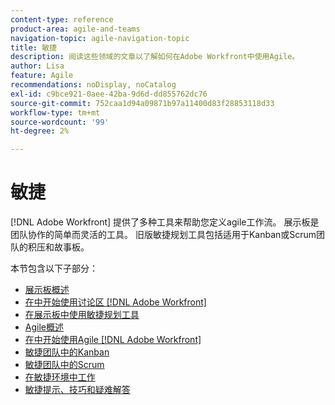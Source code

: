 ```yaml
---
content-type: reference
product-area: agile-and-teams
navigation-topic: agile-navigation-topic
title: 敏捷
description: 阅读这些领域的文章以了解如何在Adobe Workfront中使用Agile。
author: Lisa
feature: Agile
recommendations: noDisplay, noCatalog
exl-id: c9bce921-0aee-42ba-9d6d-dd855762dc76
source-git-commit: 752caa1d94a09871b97a11400d83f28853118d33
workflow-type: tm+mt
source-wordcount: '99'
ht-degree: 2%

---
```


# 敏捷

[!DNL Adobe Workfront] 提供了多种工具来帮助您定义agile工作流。 展示板是团队协作的简单而灵活的工具。 旧版敏捷规划工具包括适用于Kanban或Scrum团队的积压和故事板。

本节包含以下子部分：

* [展示板概述](../agile/boards-overview.md)
* [在中开始使用讨论区 [!DNL Adobe Workfront]](../agile/get-started-with-boards/get-started-with-boards.md)
* [在展示板中使用敏捷规划工具](/help/quicksilver/agile/use-boards-agile-planning-tools/agile-planning-tools-overview.md)
* [Agile概述](../agile/agile-overview.md)
* [在中开始使用Agile [!DNL Adobe Workfront]](../agile/get-started-with-agile-in-workfront/get-started-with-agile.md)
* [敏捷团队中的Kanban](../agile/use-kanban-in-an-agile-team/using-kanban-in-an-agile-team.md)
* [敏捷团队中的Scrum](../agile/use-scrum-in-an-agile-team/scrum-in-an-agile-team.md)
* [在敏捷环境中工作](../agile/work-in-an-agile-environment/work-in-an-agile-environment.md)
* [敏捷提示、技巧和疑难解答](../agile/tips-tricks-and-troubleshooting/tips-tricks-troubleshooting-agile.md)
